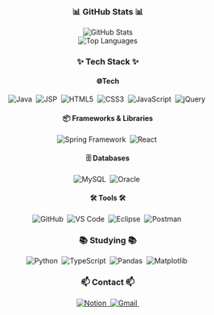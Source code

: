 <h3 align="center">📊 GitHub Stats 📊</h3>
<div align="center">
  <img src="https://github-readme-stats.vercel.app/api?username=JELKOV&show_icons=true&theme=radical&include_all_commits=true&count_private=true" alt="GitHub Stats" />
  <br />
  <img src="https://github-readme-stats.vercel.app/api/top-langs/?username=JELKOV&layout=compact&theme=radical&hide=css,html" alt="Top Languages" />
</div>

<h3 align="center">✨ Tech Stack ✨</h3>
<div align="center">
  <h4>🌐Tech</h4>
  <img src="https://img.shields.io/badge/java-007396.svg?style=for-the-badge&logo=java&logoColor=white" alt="Java" />&nbsp;
  <img src="https://img.shields.io/badge/jsp-007396.svg?style=for-the-badge&logo=eclipse&logoColor=white" alt="JSP" />&nbsp;
  <img src="https://img.shields.io/badge/HTML5-E34F26.svg?style=for-the-badge&logo=html5&logoColor=white" alt="HTML5" />&nbsp;
  <img src="https://img.shields.io/badge/CSS3-1572B6.svg?style=for-the-badge&logo=css3&logoColor=white" alt="CSS3" />&nbsp;
  <img src="https://img.shields.io/badge/JavaScript-F7DF1E.svg?style=for-the-badge&logo=javascript&logoColor=black" alt="JavaScript" />&nbsp;
  <img src="https://img.shields.io/badge/jQuery-0769AD.svg?style=for-the-badge&logo=jquery&logoColor=white" alt="jQuery" />&nbsp;
  <h4>📦 Frameworks & Libraries</h4>
  <img src="https://img.shields.io/badge/Spring Framework-6DB33F.svg?style=for-the-badge&logo=spring&logoColor=white" alt="Spring Framework" />&nbsp;
  <img src="https://img.shields.io/badge/React-20232a.svg?style=for-the-badge&logo=react&logoColor=61DAFB" alt="React" />&nbsp;
  <h4>🗄️ Databases</h4>
  <img src="https://img.shields.io/badge/MySQL-4479A1.svg?style=for-the-badge&logo=mysql&logoColor=white" alt="MySQL" />&nbsp;
  <img src="https://img.shields.io/badge/Oracle-F80000.svg?style=for-the-badge&logo=oracle&logoColor=white" alt="Oracle" />&nbsp;
  <h4 align="center">🛠 Tools 🛠</h4>
  <img src="https://img.shields.io/badge/GitHub-181717.svg?style=for-the-badge&logo=github&logoColor=white" alt="GitHub" />&nbsp;
  <img src="https://img.shields.io/badge/VScode-0078D4.svg?style=for-the-badge&logo=visual-studio-code&logoColor=white" alt="VS Code" />&nbsp;
  <img src="https://img.shields.io/badge/Eclipse-2C2255.svg?style=for-the-badge&logo=eclipse&logoColor=white" alt="Eclipse" />&nbsp;
  <img src="https://img.shields.io/badge/Postman-FF6C37.svg?style=for-the-badge&logo=postman&logoColor=white" alt="Postman" />&nbsp;
</div>

<h3 align="center">📚 Studying 📚</h3>
<div align="center">
  <img src="https://img.shields.io/badge/python-3670A0?style=for-the-badge&logo=python&logoColor=ffdd54" alt="Python" />&nbsp;
  <img src="https://img.shields.io/badge/typescript-007ACC.svg?style=for-the-badge&logo=typescript&logoColor=white" alt="TypeScript" />&nbsp;
  <img src="https://img.shields.io/badge/pandas-150458.svg?style=for-the-badge&logo=pandas&logoColor=white" alt="Pandas" />&nbsp;
  <img src="https://img.shields.io/badge/matplotlib-11557c.svg?style=for-the-badge&logo=matplotlib&logoColor=white" alt="Matplotlib" />&nbsp;
</div>



<h3 align="center">📫 Contact 📫</h3>
<div align="center">
  <a href="https://jelkov-developer.notion.site/49ba695ecae34a729cce1f8b250c4502?pvs=4">
    <img src="https://img.shields.io/badge/Notion-F3F3F3?style=for-the-badge&logo=notion&logoColor=black" alt="Notion" />&nbsp;
  </a>
  <a href="mailto:ajh4234@gmail.com">
    <img src="https://img.shields.io/badge/ajh4234@gmail.com-D14836?style=for-the-badge&logo=gmail&logoColor=white" alt="Gmail" />&nbsp;
  </a>
</div>

